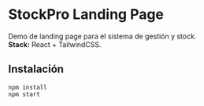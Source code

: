 # StockPro Landing Page

Demo de landing page para el sistema de gestión y stock.  
**Stack:** React + TailwindCSS.

## Instalación
```
npm install
npm start
```
